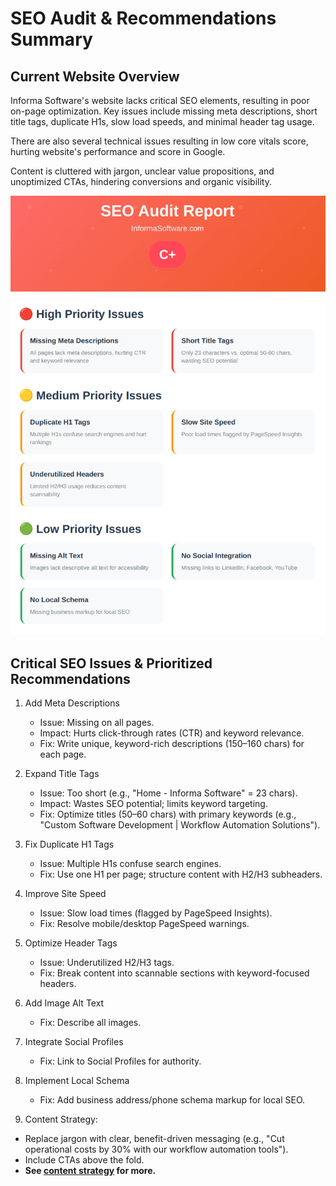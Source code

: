 # SEO Audit & Recommendations Summary 

## Current Website Overview  
Informa Software's website lacks critical SEO elements, resulting in poor on-page optimization. Key issues include missing meta descriptions, short title tags, duplicate H1s, slow load speeds, and minimal header tag usage. 

There are also several technical issues resulting in low core vitals score, hurting website's performance and score in Google.

Content is cluttered with jargon, unclear value propositions, and unoptimized CTAs, hindering conversions and organic visibility.  

![](./seo-summary.png)

## Critical SEO Issues & Prioritized Recommendations  

1. Add Meta Descriptions  
   - Issue: Missing on all pages.  
   - Impact: Hurts click-through rates (CTR) and keyword relevance.  
   - Fix: Write unique, keyword-rich descriptions (150–160 chars) for each page.  

2. Expand Title Tags  
   - Issue: Too short (e.g., "Home - Informa Software" = 23 chars).  
   - Impact: Wastes SEO potential; limits keyword targeting.  
   - Fix: Optimize titles (50–60 chars) with primary keywords (e.g., "Custom Software Development | Workflow Automation Solutions").  

3. Fix Duplicate H1 Tags  
   - Issue: Multiple H1s confuse search engines.  
   - Fix: Use one H1 per page; structure content with H2/H3 subheaders.  

4. Improve Site Speed  
   - Issue: Slow load times (flagged by PageSpeed Insights).  
   - Fix: Resolve mobile/desktop PageSpeed warnings. 

5. Optimize Header Tags  
   - Issue: Underutilized H2/H3 tags.  
   - Fix: Break content into scannable sections with keyword-focused headers.  

6. Add Image Alt Text  
   - Fix: Describe all images.  

7. Integrate Social Profiles  
   - Fix: Link to Social Profiles for authority.  

8. Implement Local Schema  
   - Fix: Add business address/phone schema markup for local SEO.  

9. Content Strategy:  
  - Replace jargon with clear, benefit-driven messaging (e.g., "Cut operational costs by 30% with our workflow automation tools").  
  - Include CTAs above the fold.
  - **See [content strategy](content-strategy.md) for more.**  